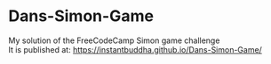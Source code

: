 # Dans-Simon-Game
My solution of the FreeCodeCamp Simon game challenge  
It is published at:  https://instantbuddha.github.io/Dans-Simon-Game/

